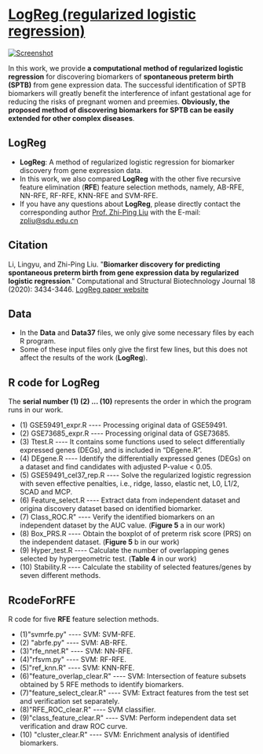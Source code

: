 # [LogReg (regularized logistic regression)](https://github.com/zpliulab/LogReg)

[![Screenshot](https://ars.els-cdn.com/content/image/1-s2.0-S2001037020304505-gr1.jpg)](https://doi.org/10.1016/j.csbj.2020.10.028)

In this work, we provide **a computational method of regularized logistic regression** for discovering biomarkers of **spontaneous preterm birth (SPTB)** from gene expression data. The successful identification of SPTB biomarkers will greatly benefit the interference of infant gestational age for reducing the risks of pregnant women and preemies. **Obviously, the proposed method of discovering biomarkers for SPTB can be easily extended for other complex diseases**.


## LogReg
<!--START_SECTION:news-->
* **LogReg**: A method of regularized logistic regression for biomarker discovery from gene expression data. 
* In this work, we also compared **LogReg** with the other five recursive feature elimination (**RFE**) feature selection methods, namely, AB-RFE, NN-RFE, RF-RFE, KNN-RFE and SVM-RFE. 
* If you have any questions about **LogReg**, please directly contact the corresponding author [Prof. Zhi-Ping Liu](https://scholar.google.com/citations?user=zkBXb_kAAAAJ&hl=zh-CN&oi=ao) with the E-mail: zpliu@sdu.edu.cn

<!--END_SECTION:news-->


## Citation
Li, Lingyu, and Zhi-Ping Liu. "**Biomarker discovery for predicting spontaneous preterm birth from gene expression data by regularized logistic regression**." Computational and Structural Biotechnology Journal 18 (2020): 3434-3446. [LogReg paper website](https://doi.org/10.1016/j.csbj.2020.10.028)


## Data
<!--START_SECTION:news-->
* In the **Data** and **Data37** files, we only give some necessary files by each R program. 
* Some of these input files only give the first few lines, but this does not affect the results of the work (**LogReg**).
<!--END_SECTION:news-->


## R code for LogReg
The **serial number (1) (2) ... (10)** represents the order in which the program runs in our work.
<!--START_SECTION:news-->
* (1) GSE59491_expr.R ---- Processing original data of GSE59491.
* (2) GSE73685_expr.R ---- Processing original data of GSE73685.
* (3) Ttest.R ---- It contains some functions used to select differentially expressed genes (DEGs), and is included in “DEgene.R”. 
* (4) DEgene.R ---- Identify the differentially expressed genes (DEGs) on a dataset and find candidates with adjusted P-value < 0.05.
* (5) GSE59491_cel37_rep.R ---- Solve the regularized logistic regression with seven effective penalties, i.e., ridge, lasso, elastic net, L0, L1/2, SCAD and MCP.
* (6) Feature_select.R ---- Extract data from independent dataset and origina discovery dataset based on identified biomarker.
* (7) Class_ROC.R" ---- Verify the identified biomarkers on an independent dataset by the AUC value. (**Figure 5** a in our work)
* (8) Box_PRS.R ---- Obtain the boxplot of of preterm risk score (PRS) on the independent dataset. (**Figure 5** b in our work)
* (9) Hyper_test.R ---- Calculate the number of overlapping genes selected by hypergeometric test.  (**Table 4** in our work)
* (10)  Stability.R ---- Calculate the stability of selected features/genes by seven different methods.
<!--END_SECTION:news-->


## RcodeForRFE
R code for five **RFE** feature selection methods.
<!--START_SECTION:news-->
* (1)"svmrfe.py" ---- SVM: SVM-RFE.
* (2) "abrfe.py" ---- SVM: AB-RFE.
* (3)"rfe_nnet.R" ---- SVM: NN-RFE.
* (4)"rfsvm.py" ---- SVM: RF-RFE.
* (5)"ref_knn.R" ---- SVM: KNN-RFE.
* (6)"feature_overlap_clear.R" ---- SVM: Intersection of feature subsets obtained by 5 RFE methods to identify biomarkers.
* (7)"feature_select_clear.R" ---- SVM: Extract features from the test set and verification set separately.
* (8)"RFE_ROC_clear.R" ---- SVM classifier.
* (9)"class_feature_clear.R" ---- SVM: Perform independent data set verification and draw ROC curve.
* (10) "cluster_clear.R" ---- SVM: Enrichment analysis of identified biomarkers.
<!--END_SECTION:news-->

